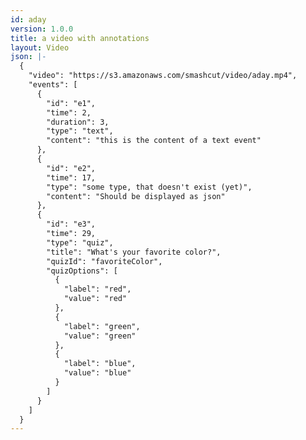 ```yaml
---
id: aday
version: 1.0.0
title: a video with annotations
layout: Video
json: |-
  {
    "video": "https://s3.amazonaws.com/smashcut/video/aday.mp4",
    "events": [
      {
        "id": "e1",
        "time": 2,
        "duration": 3,
        "type": "text",
        "content": "this is the content of a text event"
      },
      {
        "id": "e2",
        "time": 17,
        "type": "some type, that doesn't exist (yet)",
        "content": "Should be displayed as json"
      },
      {
        "id": "e3",
        "time": 29,
        "type": "quiz",
        "title": "What's your favorite color?",
        "quizId": "favoriteColor",
        "quizOptions": [
          {
            "label": "red",
            "value": "red"
          },
          {
            "label": "green",
            "value": "green"
          },
          {
            "label": "blue",
            "value": "blue"
          }
        ]
      }
    ]
  }
---
```


